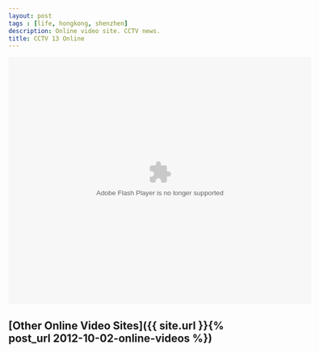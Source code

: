```yaml
---
layout: post
tags : [life, hongkong, shenzhen]
description: Online video site. CCTV news.
title: CCTV 13 Online
---
```


<object id='null' width='600' height='490' classid='clsid:d27cdb6e-ae6d-11cf-96b8-444553540000' codebase='http://download.macromedia.com/pub/shockwave/cabs/flash/swflash.cab#version=6,0,40,0'><param name='allowfullscreen' value='true' /><param name='allowFullScreenInteractive' value='true' /><param name='allowscriptaccess' value='always' /><param value='#000000' name='bgcolor' /><param name='quality' value='high' /><param name='cachebusting' value='true' /><param name='src' value='http://resource.fengyunzhibo.com:1863/players/players.php' /><param name='wmode' value='window' /><param name='flashvars' value='config=%7B%22type%22%3A%22live%22%2C%22partner%22%3A%22useelive%22%2C%22channel%22%3A%220000000001_1342934175248%22%7D' /><embed id='null' width='600' height='490' type='application/x-shockwave-flash' src='http://resource.fengyunzhibo.com:1863/players/players.php' allowFullScreenInteractive='true' allowfullscreen='true' allowscriptaccess='always' quality='high' cachebusting='true' wmode='window' bgcolor='#000000' flashvars='config=%7B%22type%22%3A%22live%22%2C%22partner%22%3A%22useelive%22%2C%22channel%22%3A%220000000001_1342934175248%22%7D' /></object>

## [Other Online Video Sites]({{ site.url }}{% post_url 2012-10-02-online-videos %})


